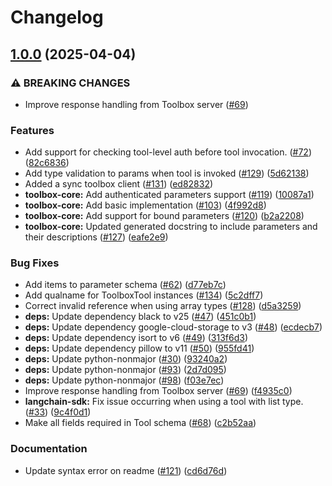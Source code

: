 # Changelog

## [1.0.0](https://github.com/googleapis/genai-toolbox-langchain-python/compare/v0.1.0...v1.0.0) (2025-04-04)


### ⚠ BREAKING CHANGES

* Improve response handling from Toolbox server ([#69](https://github.com/googleapis/genai-toolbox-langchain-python/issues/69))

### Features

* Add support for checking tool-level auth before tool invocation. ([#72](https://github.com/googleapis/genai-toolbox-langchain-python/issues/72)) ([82c6836](https://github.com/googleapis/genai-toolbox-langchain-python/commit/82c6836e85d4474787c1e0225d3e7f74fe4b7662))
* Add type validation to params when tool is invoked ([#129](https://github.com/googleapis/genai-toolbox-langchain-python/issues/129)) ([5d62138](https://github.com/googleapis/genai-toolbox-langchain-python/commit/5d621388b3dc8d6fb7583b56dc9d7fcfa02c0a8b))
* Added a sync toolbox client ([#131](https://github.com/googleapis/genai-toolbox-langchain-python/issues/131)) ([ed82832](https://github.com/googleapis/genai-toolbox-langchain-python/commit/ed82832b6e84e8e278820b537fbdbfabd1a0b250))
* **toolbox-core:** Add authenticated parameters support ([#119](https://github.com/googleapis/genai-toolbox-langchain-python/issues/119)) ([10087a1](https://github.com/googleapis/genai-toolbox-langchain-python/commit/10087a136056cd47765b376ba18897bae5b848a3))
* **toolbox-core:** Add basic implementation  ([#103](https://github.com/googleapis/genai-toolbox-langchain-python/issues/103)) ([4f992d8](https://github.com/googleapis/genai-toolbox-langchain-python/commit/4f992d8b2d3cc75692d030b67d13f90c36c49ac9))
* **toolbox-core:** Add support for bound parameters ([#120](https://github.com/googleapis/genai-toolbox-langchain-python/issues/120)) ([b2a2208](https://github.com/googleapis/genai-toolbox-langchain-python/commit/b2a22089d4a9abc067605d603c077ff4c4843147))
* **toolbox-core:** Updated generated docstring to include parameters and their descriptions ([#127](https://github.com/googleapis/genai-toolbox-langchain-python/issues/127)) ([eafe2e9](https://github.com/googleapis/genai-toolbox-langchain-python/commit/eafe2e9cb1e2f84e3b2ba5bee5c469ae5754ade9))


### Bug Fixes

* Add items to parameter schema ([#62](https://github.com/googleapis/genai-toolbox-langchain-python/issues/62)) ([d77eb7c](https://github.com/googleapis/genai-toolbox-langchain-python/commit/d77eb7c4ccf604ea8449a784d6ba4d8b4ad1ac96))
* Add qualname for ToolboxTool instances ([#134](https://github.com/googleapis/genai-toolbox-langchain-python/issues/134)) ([5c2dff7](https://github.com/googleapis/genai-toolbox-langchain-python/commit/5c2dff7b2378eaa9298cc281b3658f85a32aa1a5))
* Correct invalid reference when using array types ([#128](https://github.com/googleapis/genai-toolbox-langchain-python/issues/128)) ([d5a3259](https://github.com/googleapis/genai-toolbox-langchain-python/commit/d5a325926e3fb03b33f9133e7cc70fa935b9aecb))
* **deps:** Update dependency black to v25 ([#47](https://github.com/googleapis/genai-toolbox-langchain-python/issues/47)) ([451c0b1](https://github.com/googleapis/genai-toolbox-langchain-python/commit/451c0b18287fa003b3e10e531b45a82b16ea0c5b))
* **deps:** Update dependency google-cloud-storage to v3 ([#48](https://github.com/googleapis/genai-toolbox-langchain-python/issues/48)) ([ecdecb7](https://github.com/googleapis/genai-toolbox-langchain-python/commit/ecdecb7921354cd1fc98e04d5133c262b958d0c4))
* **deps:** Update dependency isort to v6 ([#49](https://github.com/googleapis/genai-toolbox-langchain-python/issues/49)) ([313f6d3](https://github.com/googleapis/genai-toolbox-langchain-python/commit/313f6d3e3df0728530f106005d5e5bd49f3be519))
* **deps:** Update dependency pillow to v11 ([#50](https://github.com/googleapis/genai-toolbox-langchain-python/issues/50)) ([955fd41](https://github.com/googleapis/genai-toolbox-langchain-python/commit/955fd41e32d0d33280640ba5bf974e284e427f95))
* **deps:** Update python-nonmajor ([#30](https://github.com/googleapis/genai-toolbox-langchain-python/issues/30)) ([93240a2](https://github.com/googleapis/genai-toolbox-langchain-python/commit/93240a2de5e5ef7f98ecf9b7de81b31b2104d5e4))
* **deps:** Update python-nonmajor ([#93](https://github.com/googleapis/genai-toolbox-langchain-python/issues/93)) ([2d7d095](https://github.com/googleapis/genai-toolbox-langchain-python/commit/2d7d0958429f60052a53758edf35d087d040280b))
* **deps:** Update python-nonmajor ([#98](https://github.com/googleapis/genai-toolbox-langchain-python/issues/98)) ([f03e7ec](https://github.com/googleapis/genai-toolbox-langchain-python/commit/f03e7ec986eddfb1e0adc81b8be8e9140dcbd530))
* Improve response handling from Toolbox server ([#69](https://github.com/googleapis/genai-toolbox-langchain-python/issues/69)) ([f4935c0](https://github.com/googleapis/genai-toolbox-langchain-python/commit/f4935c09592ec907d49fd771a30fe5b1e085a2f0))
* **langchain-sdk:** Fix issue occurring when using a tool with list type. ([#33](https://github.com/googleapis/genai-toolbox-langchain-python/issues/33)) ([9c4f0d1](https://github.com/googleapis/genai-toolbox-langchain-python/commit/9c4f0d102e9d399437e67152e906a76d9d632757))
* Make all fields required in Tool schema ([#68](https://github.com/googleapis/genai-toolbox-langchain-python/issues/68)) ([c2b52aa](https://github.com/googleapis/genai-toolbox-langchain-python/commit/c2b52aa9df07cf78ef794933bac491b139515d92))


### Documentation

* Update syntax error on readme ([#121](https://github.com/googleapis/genai-toolbox-langchain-python/issues/121)) ([cd6d76d](https://github.com/googleapis/genai-toolbox-langchain-python/commit/cd6d76de62d60b343089d590e078ee7c01037af2))
